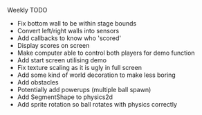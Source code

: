 Weekly TODO

- Fix bottom wall to be within stage bounds
- Convert left/right walls into sensors
- Add callbacks to know who 'scored'
- Display scores on screen
- Make computer able to control both players for demo function
- Add start screen utilising demo
- Fix texture scaling as it is ugly in full screen
- Add some kind of world decoration to make less boring
- Add obstacles
- Potentially add powerups (multiple ball spawn)
- Add SegmentShape to physics2d
- Add sprite rotation so ball rotates with physics correctly
